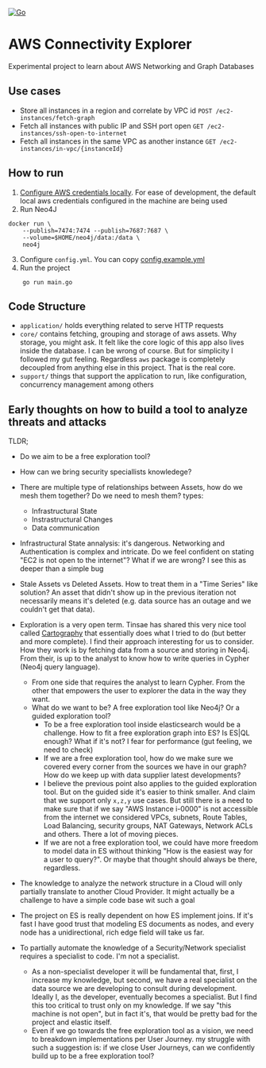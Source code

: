 [![Go](https://github.com/romulets/aws-connectivity-explorer/actions/workflows/go.yml/badge.svg)](https://github.com/romulets/aws-connectivity-explorer/actions/workflows/go.yml)

# AWS Connectivity Explorer
Experimental project to learn about AWS Networking and Graph Databases

## Use cases

- Store all instances in a region and correlate by VPC id `POST /ec2-instances/fetch-graph`
- Fetch all instances with public IP and SSH port open `GET /ec2-instances/ssh-open-to-internet`
- Fetch all instances in the same VPC as another instance `GET /ec2-instances/in-vpc/{instanceId}`

## How to run

1. [Configure AWS credentials locally](https://docs.aws.amazon.com/cli/latest/userguide/getting-started-quickstart.html). 
For ease of development, the default local aws credentials configured in the machine are being used
2. Run Neo4J
```shell
docker run \
    --publish=7474:7474 --publish=7687:7687 \
    --volume=$HOME/neo4j/data:/data \
    neo4j
```
3. Configure `config.yml`. You can copy [config.example.yml](config.example.yml)
4. Run the project
```
    go run main.go
```

## Code Structure

- `application/` holds everything related to serve HTTP requests
- `core/` contains fetching, grouping and storage of aws assets. Why storage, you might ask. It felt
like the core logic of this app also lives inside the database. I can be wrong of course. But for simplicity
I followed my gut feeling. Regardless `aws` package is completely decoupled from anything else in this project.
That is the real core.
- `support/` things that support the application to run, like configuration, concurrency management among others

## Early thoughts on how to build a tool to analyze threats and attacks

TLDR;
- Do we aim to be a free exploration tool?
- How can we bring security speciallists knowledege?
- There are multiple type of relationships between Assets, how do we mesh them together? Do we need to mesh them? types:
  - Infrastructural State
  - Instrastructural Changes
  - Data communication
- Infrastructural State annalysis: it's dangerous. Networking and Authentication is complex and intricate. Do we
feel confident on stating "EC2 is not open to the internet"? What if we are wrong? I see this as deeper than a simple bug
- Stale Assets vs Deleted Assets. How to treat them in a "Time Series" like solution? An asset that didn't show up in the
previous iteration not necessarily means it's deleted (e.g. data source has an outage and we couldn't get that data). 


- Exploration is a very open term. Tinsae has shared this very nice tool called 
[Cartography](https://lyft.github.io/cartography/index.html) that essentially does what I tried to do (but better
and more complete). I find their approach interesting for us to consider. How they work is by fetching data from
a source and storing in Neo4j. From their, is up to the analyst to know how to write queries in Cypher (Neo4j 
query language).
  - From one side that requires the analyst to learn Cypher. From the other that empowers the user to explorer the data
  in the way they want.
  - What do we want to be? A free exploration tool like Neo4j? Or a guided exploration tool?
    - To be a free exploration tool inside elasticsearch would be a challenge. How to fit a free 
    exploration graph into ES? Is ES|QL enough? What if it's not? I fear for performance (gut feeling, we need to check)
    - If we are a free exploration tool, how do we make sure we covered every corner from the sources we have 
    in our graph? How do we keep up with data supplier latest developments?
    - I believe the previous point also applies to the guided exploration tool. But on the guided side it's easier to 
    think smaller. And claim that we support only `x,z,y` use cases. But still there is a need to make sure that 
    if we say "AWS Instance i-0000" is not accessible from the internet we considered VPCs, subnets, Route Tables, Load 
    Balancing, security groups, NAT Gateways, Network ACLs and others. There a lot of moving pieces.
    - If we are not a free exploration tool, we could have more freedom to model data in ES without thinking 
    "How is the easiest way for a user to query?". Or maybe that thought should always be there, regardless. 
- The knowledge to analyze the network structure in a Cloud will only partially translate to another Cloud Provider.
    It might actually be a challenge to have a simple code base wit such a goal
- The project on ES is really dependent on how ES implement joins. If it's fast I have good trust that modeling 
ES documents as nodes, and every node has a unidirectional, rich edge field will take us far.
- To partially automate the knowledge of a Security/Network specialist requires a specialist to code.
  I'm not a specialist.
  - As a non-specialist developer it will be fundamental that, first, I increase my knowledge, but second, we have
   a real specialist on the data source we are developing to consult during development. Ideally I, as the developer,
   eventually becomes a specialist. But I find this too critical to trust only on my knowledge. If we say "this machine 
   is not open", but in fact it's, that would be pretty bad for the project and elastic itself.
  - Even if we go towards the free exploration tool as a vision, we need to breakdown implementations per User Journey.
    my struggle with such a suggestion is: if we close User Journeys, can we confidently build up to be a free 
    exploration tool?
